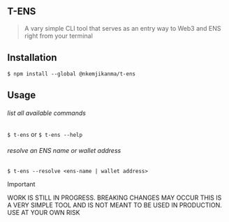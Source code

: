 ## T-ENS

> A vary simple CLI tool that serves as an entry way to Web3 and ENS right from your terminal

## Installation

`$ npm install --global @nkemjikanma/t-ens`

## Usage

###### list all available commands

`$ t-ens` or `$ t-ens --help`

###### resolve an ENS name or wallet address

`$ t-ens --resolve <ens-name | wallet address>`

> [!IMPORTANT]
> WORK IS STILL IN PROGRESS. BREAKING CHANGES MAY OCCUR
> THIS IS A VERY SIMPLE TOOL AND IS NOT MEANT TO BE USED IN PRODUCTION. USE AT YOUR OWN RISK
